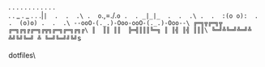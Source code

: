  .  .  .  .  .  .  .  .  .  .  .  .\
.  .  _  .  _  .  .  .|`|  .  .  .\
 .  o`.\,=./.`o .  . _|_|_  .  .  .\
.  .  :(o o):  .  .  (o)o) .  .  .\
 --ooO-(._.)-Ooo-ooO-(._.)-Ooo--\
 ╔═╗╦╔═╗╦  ╔═╗╔╗╔╔═╗╔╦╗╔═╗╔═╗╔╗╔\
 ║  ║║ ║║  ╠═╣║║║╚═╗ ║ ║╣ ║╣ ║║║\
 ╚═╝╩╚═╝╩═╝╩ ╩╝╚╝╚═╝ ╩ ╚═╝╚═╝╝╚╝`s\
\
             dotfiles\



